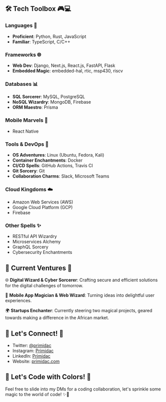 ## 🛠️ Tech Toolbox 🎮💻

### Languages 🚀

- **Proficient**: Python, Rust, JavaScript
- **Familiar**: TypeScript, C/C++

### Frameworks 🌐

- **Web Dev**: Django, Next.js, React.js, FastAPI, Flask
- **Embedded Magic**: embedded-hal, rtic, msp430, riscv

### Databases 📊

- **SQL Sorcerer**: MySQL, PostgreSQL
- **NoSQL Wizardry**: MongoDB, Firebase
- **ORM Maestro**: Prisma

### Mobile Marvels 📱

- React Native

### Tools & DevOps 🔧

- **OS Adventures**: Linux (Ubuntu, Fedora, Kali)
- **Container Enchantments**: Docker
- **CI/CD Spells**: GitHub Actions, Travis CI
- **Git Sorcery**: Git
- **Collaboration Charms**: Slack, Microsoft Teams

### Cloud Kingdoms ☁️

- Amazon Web Services (AWS)
- Google Cloud Platform (GCP)
- Firebase

### Other Spells ✨

- RESTful API Wizardry
- Microservices Alchemy
- GraphQL Sorcery
- Cybersecurity Enchantments

## 🚀 Current Ventures 🚀

🌐 **Digital Wizard & Cyber Sorcerer**: Crafting secure and efficient solutions for the digital challenges of tomorrow.

📱 **Mobile App Magician & Web Wizard**: Turning ideas into delightful user experiences.

🌍 **Startups Enchanter**: Currently steering two magical projects, geared towards making a difference in the African market.

## 🌈 Let's Connect! 🚀

- Twitter: [@primidac](https://twitter.com/primidac)
- Instagram: [Primidac](https://instagram.com/pri.midac)
- LinkedIn: [Primidac](https://www.linkedin.com/in/primidac/)
- Website: [primidac.com](https://primidac.com)

## 🎨 Let's Code with Colors! 🎨

Feel free to slide into my DMs for a coding collaboration, let's sprinkle some magic to the world of code! ✨🦄

